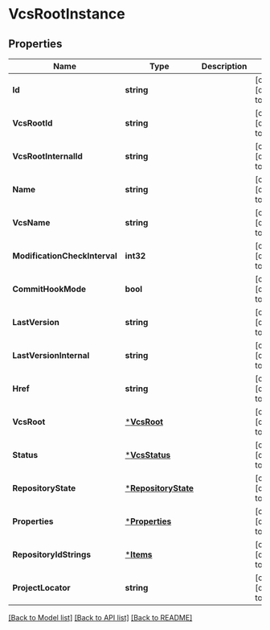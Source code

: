 # VcsRootInstance

## Properties
Name | Type | Description | Notes
------------ | ------------- | ------------- | -------------
**Id** | **string** |  | [optional] [default to null]
**VcsRootId** | **string** |  | [optional] [default to null]
**VcsRootInternalId** | **string** |  | [optional] [default to null]
**Name** | **string** |  | [optional] [default to null]
**VcsName** | **string** |  | [optional] [default to null]
**ModificationCheckInterval** | **int32** |  | [optional] [default to null]
**CommitHookMode** | **bool** |  | [optional] [default to null]
**LastVersion** | **string** |  | [optional] [default to null]
**LastVersionInternal** | **string** |  | [optional] [default to null]
**Href** | **string** |  | [optional] [default to null]
**VcsRoot** | [***VcsRoot**](vcs-root.md) |  | [optional] [default to null]
**Status** | [***VcsStatus**](vcsStatus.md) |  | [optional] [default to null]
**RepositoryState** | [***RepositoryState**](repositoryState.md) |  | [optional] [default to null]
**Properties** | [***Properties**](properties.md) |  | [optional] [default to null]
**RepositoryIdStrings** | [***Items**](items.md) |  | [optional] [default to null]
**ProjectLocator** | **string** |  | [optional] [default to null]

[[Back to Model list]](../README.md#documentation-for-models) [[Back to API list]](../README.md#documentation-for-api-endpoints) [[Back to README]](../README.md)


